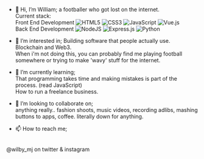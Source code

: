 - 👋 Hi, I’m William; 
  a footballer who got lost on the internet.
  <br>
  Current stack:
  <br>
  Front End Development
  <img alt="HTML5"  src="https://img.shields.io/badge/html5%20-%23E34F26.svg?&style=flat-square&logo=html5&logoColor=white"/>
  <img alt="CSS3"  src="https://img.shields.io/badge/css3%20-%231572B6.svg?&style=flat-square&logo=css3&logoColor=white"/>
  <img alt="JavaScript"  src="https://img.shields.io/badge/javascript%20-%23323330.svg?&style=flat-square&logo=javascript&logoColor=%23F7DF1E"/>
  <img alt="Vue.js"  src="https://img.shields.io/badge/vuejs%20-%2335495e.svg?&style=flat-square&logo=vue.js&logoColor=%234FC08D"/>
  <br>
  Back End Development
  <img alt="NodeJS"  src="https://img.shields.io/badge/node.js%20-%2343853D.svg?&style=flat-square&logo=node.js&logoColor=white">
  <img alt="Express.js"  src="https://img.shields.io/badge/express.js%20-%23404d59.svg?&style=flat-square"/>
  <img alt="Python" src="https://img.shields.io/badge/python%20-%2314354C.svg?&style=flat-square&logo=python&logoColor=white"/>

- 👀 I’m interested in;
  Building software that people actually use.
  <br>
  Blockchain and Web3.
  <br>
  When i'm not doing this, you can probably find me playing football somewhere or trying to make 'wavy' stuff for the internet.

- 🌱 I’m currently learning;
  <br>
  That programming takes time and making mistakes is part of the process. (read JavaScript)
  <br>
  How to run a freelance business.

- 💞️ I’m looking to collaborate on;
  <br>
  anything really.. fashion shoots, music videos, recording adlibs, mashing buttons to apps, coffee. literally down for anything.

- 📫 How to reach me;
<br>
@wilby_mj on twitter & instagram

<!---
wilby-mj/wilby-mj is a ✨ special ✨ repository because its `README.md` (this file) appears on your GitHub profile.
You can click the Preview link to take a look at your changes.
--->

